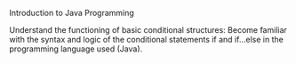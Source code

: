 Introduction to Java Programming

Understand the functioning of basic conditional structures:
Become familiar with the syntax and logic of the conditional statements if and if...else in the programming language used (Java).